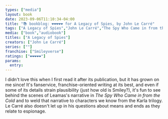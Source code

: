 ```yaml
---
types: ["media"]
layout: book
date: 2023-09-06T11:10:34-04:00
title: "📚 bookblog: ❤️❤️❤️❤️❤️ for A Legacy of Spies, by John Le Carré"
tags: ["A Legacy of Spies","John Le Carré","The Spy Who Came in from the Cold","George Smiley","Karla"]
media: ["book","audiobook"]
titles: ["A Legacy of Spies"]
creators: ["John Le Carré"]
series: [""]
franchise: ["Smileyverse"]
ratings: ["❤️❤️❤️❤️❤️"]
params:
  entry:
---
```

I didn't love this when I first read it after its publication, but it has grown on me since! It's fanservice, franchise-oriented writing at its best, and even if some of its details strain plausibility (just how old is Smiley?), it's fun to see behind the scenes of Leamas's narrative in *The Spy Who Came in from the Cold* and to weld that narrative to characters we know from the Karla trilogy. Le Carré also doesn't let up in his questions about means and ends as they relate to espionage.
